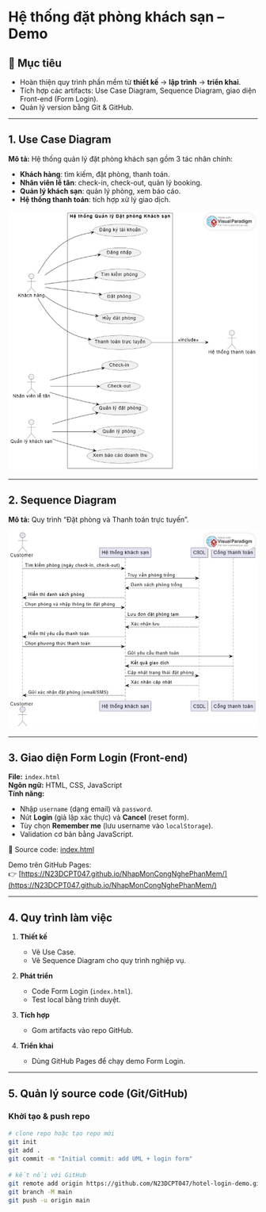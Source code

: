# Hệ thống đặt phòng khách sạn – Demo

## 🎯 Mục tiêu
- Hoàn thiện quy trình phần mềm từ **thiết kế** → **lập trình** → **triển khai**.  
- Tích hợp các artifacts: Use Case Diagram, Sequence Diagram, giao diện Front-end (Form Login).  
- Quản lý version bằng Git & GitHub.

---

## 1. Use Case Diagram
**Mô tả:** Hệ thống quản lý đặt phòng khách sạn gồm 3 tác nhân chính:
- **Khách hàng**: tìm kiếm, đặt phòng, thanh toán.  
- **Nhân viên lễ tân**: check-in, check-out, quản lý booking.  
- **Quản lý khách sạn**: quản lý phòng, xem báo cáo.  
- **Hệ thống thanh toán**: tích hợp xử lý giao dịch.

![Use Case Diagram](../Lab02/Use%20Case%20Diagram.jpg)


---

## 2. Sequence Diagram
**Mô tả:** Quy trình “Đặt phòng và Thanh toán trực tuyến”.

![Sequence Diagram](../Lab03/SQ%20Diagram.jpg)



---

## 3. Giao diện Form Login (Front-end)
**File:** `index.html`  
**Ngôn ngữ:** HTML, CSS, JavaScript  
**Tính năng:**
- Nhập `username` (dạng email) và `password`.  
- Nút **Login** (giả lập xác thực) và **Cancel** (reset form).  
- Tùy chọn **Remember me** (lưu username vào `localStorage`).  
- Validation cơ bản bằng JavaScript.  

📂 Source code: [index.html](../Labs/Lab04/Demo%20Form%20Login.html)

Demo trên GitHub Pages:  
👉 [https://N23DCPT047.github.io/NhapMonCongNghePhanMem/](https://N23DCPT047.github.io/NhapMonCongNghePhanMem/)

---

## 4. Quy trình làm việc
1. **Thiết kế**
   - Vẽ Use Case.  
   - Vẽ Sequence Diagram cho quy trình nghiệp vụ.  

2. **Phát triển**
   - Code Form Login (`index.html`).  
   - Test local bằng trình duyệt.  

3. **Tích hợp**
   - Gom artifacts vào repo GitHub.  
 

4. **Triển khai**
   - Dùng GitHub Pages để chạy demo Form Login.  

---

## 5. Quản lý source code (Git/GitHub)

### Khởi tạo & push repo
```bash
# clone repo hoặc tạo repo mới
git init
git add .
git commit -m "Initial commit: add UML + login form"

# kết nối với GitHub
git remote add origin https://github.com/N23DCPT047/hotel-login-demo.git
git branch -M main
git push -u origin main
